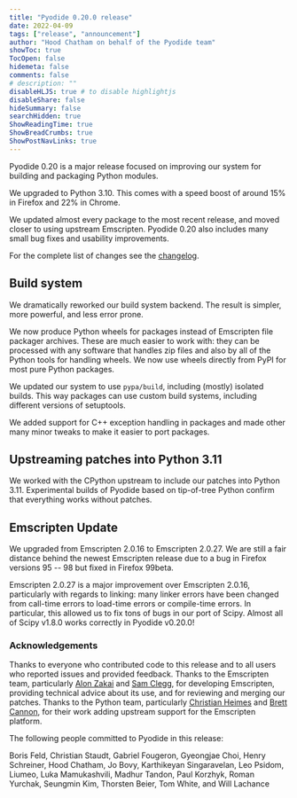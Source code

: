 ```yaml
---
title: "Pyodide 0.20.0 release"
date: 2022-04-09
tags: ["release", "announcement"]
author: "Hood Chatham on behalf of the Pyodide team"
showToc: true
TocOpen: false
hidemeta: false
comments: false
# description: ""
disableHLJS: true # to disable highlightjs
disableShare: false
hideSummary: false
searchHidden: true
ShowReadingTime: true
ShowBreadCrumbs: true
ShowPostNavLinks: true
---
```


Pyodide 0.20 is a major release focused on improving our system for building and
packaging Python modules. 

We upgraded to Python 3.10. This comes with a speed boost of around 15% in
Firefox and 22% in Chrome.

We updated almost every package to the most recent release, and moved closer to
using upstream Emscripten. Pyodide 0.20 also includes many small bug fixes and
usability improvements.

For the complete list of changes see the
[changelog](https://pyodide.org/en/stable/project/changelog.html#version-0-20-0).

## Build system

We dramatically reworked our build system backend. The result is simpler, more
powerful, and less error prone. 

We now produce Python wheels for packages instead of Emscripten file packager
archives. These are much easier to work with: they can be processed with any
software that handles zip files and also by all of the Python tools for handling
wheels. We now use wheels directly from PyPI for most pure Python packages.

We updated our system to use `pypa/build`, including (mostly) isolated builds.
This way packages can use custom build systems, including different versions of
setuptools.

We added support for C++ exception handling in packages and made other many
minor tweaks to make it easier to port packages.

## Upstreaming patches into Python 3.11

We worked with the CPython upstream to include our patches into Python 3.11.
Experimental builds of Pyodide based on tip-of-tree Python confirm that
everything works without patches.

## Emscripten Update

We upgraded from Emscripten 2.0.16 to Emscripten 2.0.27. We are still a fair
distance behind the newest Emscripten release due to a bug in Firefox versions
95 -- 98 but fixed in Firefox 99beta. 

Emscripten 2.0.27 is a major improvement over Emscripten 2.0.16, particularly
with regards to linking: many linker errors have been changed from call-time
errors to load-time errors or compile-time errors. In particular, this allowed
us to fix tons of bugs in our port of Scipy. Almost all of Scipy v1.8.0 works
correctly in Pyodide v0.20.0!

### Acknowledgements

Thanks to everyone who contributed code to this release and to all users who
reported issues and provided feedback. Thanks to the Emscripten team,
particularly [Alon Zakai](https://github.com/kripken) and [Sam
Clegg](https://github.com/sbc100), for developing Emscripten, providing
technical advice about its use, and for reviewing and merging our patches.
Thanks to the Python team, particularly [Christian
Heimes](https://github.com/tiran) and [Brett
Cannon](https://github.com/brettcannon), for their work adding upstream support
for the Emscripten platform.

The following people committed to Pyodide in this release:

Boris Feld, Christian Staudt, Gabriel Fougeron, Gyeongjae Choi, Henry Schreiner,
Hood Chatham, Jo Bovy, Karthikeyan Singaravelan, Leo Psidom, Liumeo, Luka
Mamukashvili, Madhur Tandon, Paul Korzhyk, Roman Yurchak, Seungmin Kim, Thorsten
Beier, Tom White, and Will Lachance
